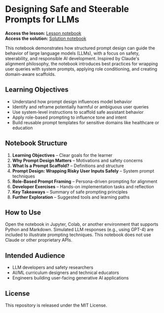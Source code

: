 # Designing Safe and Steerable Prompts for LLMs

**Access the lesson:** [Lesson notebook](https://github.com/bensethbell/safe-prompt-design/blob/main/safe_prompt_design_lesson.ipynb)  
**Access the solution:** [Solution notebook](https://github.com/bensethbell/safe-prompt-design/blob/main/safe_prompt_design_solution.ipynb)

This notebook demonstrates how structured prompt design can guide the behavior of large language models (LLMs), with a focus on safety, steerability, and responsible AI development. Inspired by Claude's alignment philosophy, the notebook introduces best practices for wrapping user queries with system prompts, applying role conditioning, and creating domain-aware scaffolds.

## Learning Objectives

- Understand how prompt design influences model behavior
- Identify and reframe potentially harmful or ambiguous user queries
- Use system-level instructions to scaffold safe assistant behavior
- Apply role-based prompting to influence tone and intent
- Build reusable prompt templates for sensitive domains like healthcare or education

## Notebook Structure

1. **Learning Objectives** – Clear goals for the learner
2. **Why Prompt Design Matters** – Motivations and safety concerns
3. **What Is a Prompt Scaffold?** – Definitions and structure
4. **Prompt Design: Wrapping Risky User Inputs Safely** – System prompt techniques
5. **Role-Based Prompt Framing** – Persona-driven prompting for alignment
6. **Developer Exercises** – Hands-on implementation tasks and reflection
7. **Key Takeaways** – Summary of safe prompting principles
8. **Further Exploration** – Suggested tools and learning paths

## How to Use

Open the notebook in Jupyter, Colab, or another environment that supports Python and Markdown. Simulated LLM responses (e.g., using GPT-4) are included to illustrate prompting techniques. This notebook does not use Claude or other proprietary APIs.

## Intended Audience

- LLM developers and safety researchers
- AI/ML curriculum designers and technical educators
- Engineers building user-facing generative AI applications

## License

This repository is released under the MIT License.
